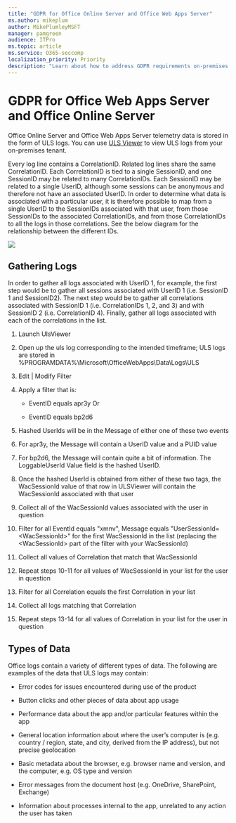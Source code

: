 ```yaml
---
title: "GDPR for Office Online Server and Office Web Apps Server"
ms.author: mikeplum
author: MikePlumleyMSFT
manager: pamgreen
audience: ITPro
ms.topic: article
ms.service: O365-seccomp
localization_priority: Priority
description: "Learn about how to address GDPR requirements on-premises Exchange Server."
---
```


# GDPR for Office Web Apps Server and Office Online Server

Office Online Server and Office Web Apps Server telemetry data is stored in the form of ULS logs. You can use [ULS Viewer](https://www.microsoft.com/en-us/download/details.aspx?id=44020) to view ULS logs from your on-premises tenant.

Every log line contains a CorrelationID. Related log lines share the same CorrelationID. Each CorrelationID is tied to a single SessionID, and one SessionID may be related to many CorrelationIDs. Each SessionID may be related to a single UserID, although some sessions can be anonymous and therefore not have an associated UserID. In order to determine what data is associated with a particular user, it is therefore possible to map from a single UserID to the SessionIDs associated with that user, from those SessionIDs to the associated CorrelationIDs, and from those CorrelationIDs to all the logs in those correlations. See the below diagram for the relationship between the different IDs.

![](media/gdpr-for-office-online-server-image1.jpg)

## Gathering Logs

In order to gather all logs associated with UserID 1, for example, the first step would be to gather all sessions associated with UserID 1 (i.e. SessionID 1 and SessionID2). The next step would be to gather all correlations associated with SessionID 1 (i.e. CorrelationIDs 1, 2, and 3) and with SessionID 2 (i.e. CorrelationID 4). Finally, gather all logs associated with each of the correlations in the list.

1.  Launch UlsViewer

2.  Open up the uls log corresponding to the intended timeframe; ULS logs are stored in %PROGRAMDATA%\\Microsoft\\OfficeWebApps\\Data\\Logs\\ULS

3.  Edit | Modify Filter

4.  Apply a filter that is:

    -   EventID equals apr3y Or

    -   EventID equals bp2d6

5.  Hashed UserIds will be in the Message of either one of these two events

6.  For apr3y, the Message will contain a UserID value and a PUID value

7.  For bp2d6, the Message will contain quite a bit of information. The LoggableUserId Value field is the hashed UserID.

8.  Once the hashed UserId is obtained from either of these two tags, the WacSessionId value of that row in ULSViewer will contain the WacSessionId associated with that user

9.  Collect all of the WacSessionId values associated with the user in question

10. Filter for all EventId equals "xmnv", Message equals "UserSessionId=\<WacSessionId\>" for the first WacSessionId in the list (replacing the \<WacSessionId\> part of the filter with your WacSessionId)

11. Collect all values of Correlation that match that WacSessionId

12. Repeat steps 10-11 for all values of WacSessionId in your list for the user in question

13. Filter for all Correlation equals the first Correlation in your list

14. Collect all logs matching that Correlation

15. Repeat steps 13-14 for all values of Correlation in your list for the user in question

## Types of Data

Office logs contain a variety of different types of data. The following are examples of the data that ULS logs may contain:

-   Error codes for issues encountered during use of the product

-   Button clicks and other pieces of data about app usage

-   Performance data about the app and/or particular features within the app

-   General location information about where the user’s computer is (e.g. country / region, state, and city, derived from the IP address), but not precise geolocation

-   Basic metadata about the browser, e.g. browser name and version, and the computer, e.g. OS type and version

-   Error messages from the document host (e.g. OneDrive, SharePoint, Exchange)

-   Information about processes internal to the app, unrelated to any action the user has taken
